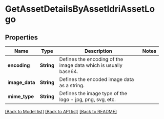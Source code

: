 # GetAssetDetailsByAssetIdriAssetLogo

## Properties

Name | Type | Description | Notes
------------ | ------------- | ------------- | -------------
**encoding** | **String** | Defines the encoding of the image data which is usually base64. | 
**image_data** | **String** | Defines the encoded image data as a string. | 
**mime_type** | **String** | Defines the image type of the logo - jpg, png, svg, etc. | 

[[Back to Model list]](../README.md#documentation-for-models) [[Back to API list]](../README.md#documentation-for-api-endpoints) [[Back to README]](../README.md)


